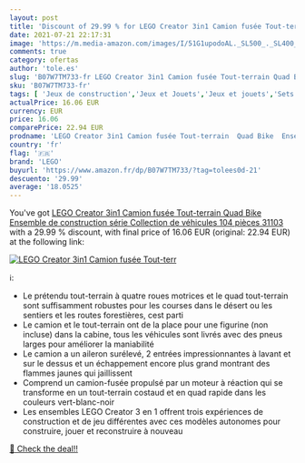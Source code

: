 ```yaml
---
layout: post
title: 'Discount of 29.99 % for LEGO Creator 3in1 Camion fusée Tout-terr'
date: 2021-07-21 22:17:31
image: 'https://m.media-amazon.com/images/I/51G1upodoAL._SL500_._SL400_.jpg'
comments: true
category: ofertas
author: 'tole.es'
slug: 'B07W7TM733-fr LEGO Creator 3in1 Camion fusée Tout-terrain Quad Bike...'
sku: 'B07W7TM733-fr'
tags: [ 'Jeux de construction','Jeux et Jouets','Jeux et jouets','Sets de jeux de construction','lego', ]
actualPrice: 16.06 EUR
currency: EUR
price: 16.06
comparePrice: 22.94 EUR
prodname: 'LEGO Creator 3in1 Camion fusée Tout-terrain  Quad Bike  Ensemble de construction  série Collection de véhicules  104 pièces  31103'
country: 'fr'
flag: '🇫🇷'
brand: 'LEGO'
buyurl: 'https://www.amazon.fr/dp/B07W7TM733/?tag=tolees0d-21'
descuento: '29.99'
average: '18.0525'
---
```


You've got [LEGO Creator 3in1 Camion fusée Tout-terrain  Quad Bike  Ensemble de construction  série Collection de véhicules  104 pièces  31103](https://www.amazon.fr/dp/B07W7TM733/?tag=tolees0d-21) with a  29.99 % discount, with final price of 16.06 EUR (original: 22.94 EUR) at the following link:

[![LEGO Creator 3in1 Camion fusée Tout-terr](https://m.media-amazon.com/images/I/51G1upodoAL._SL500_._SL400_.jpg)](https://www.amazon.fr/dp/B07W7TM733/?tag=tolees0d-21)

ℹ️:

- Le prétendu tout-terrain à quatre roues motrices et le quad tout-terrain sont suffisamment robustes pour les courses dans le désert ou les sentiers et les routes forestières, cest parti
- Le camion et le tout-terrain ont de la place pour une figurine (non incluse) dans la cabine, tous les véhicules sont livrés avec des pneus larges pour améliorer la maniabilité
- Le camion a un aileron surélevé, 2 entrées impressionnantes à lavant et sur le dessus et un échappement encore plus grand montrant des flammes jaunes qui jaillissent
- Comprend un camion-fusée propulsé par un moteur à réaction qui se transforme en un tout-terrain costaud et en quad rapide dans les couleurs vert-blanc-noir
- Les ensembles LEGO Creator 3 en 1 offrent trois expériences de construction et de jeu différentes avec ces modèles autonomes pour construire, jouer et reconstruire à nouveau

[🛒 Check the deal!!](https://www.amazon.fr/dp/B07W7TM733/?tag=tolees0d-21)
